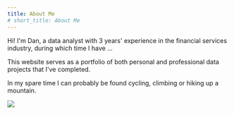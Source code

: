 ```yaml
---
title: About Me
# short_title: About Me
---
```


Hi! I'm Dan, a data analyst with 3 years' experience in the financial services industry, during which time I have ...

This website serves as a portfolio of both personal and professional data projects that I've completed.

In my spare time I can probably be found cycling, climbing or hiking up a mountain.

![](./images/export-pdf.png)
